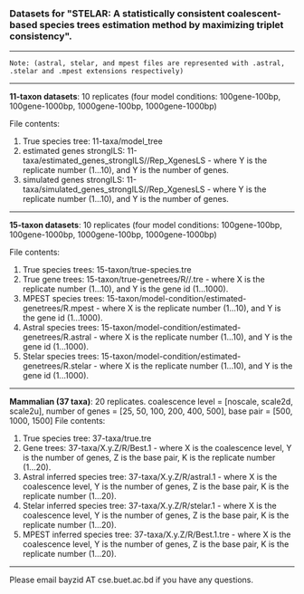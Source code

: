 ### Datasets for "STELAR: A statistically consistent coalescent-based species trees estimation method by maximizing triplet consistency".
___________________________________________________________________________________________________________________________________________
`Note:
(astral, stelar, and mpest files are represented with .astral, .stelar and .mpest extensions respectively)`
___________________________________________________________________________________________________________________________________________


**11-taxon datasets**: 10 replicates (four model conditions: 100gene-100bp, 100gene-1000bp, 1000gene-100bp, 1000gene-1000bp)

File contents:
  1. True species tree: 11-taxa/model_tree
  2. estimated genes strongILS: 11-taxa/estimated_genes_strongILS/<X>/Rep<Y>_XgenesLS - where Y is the replicate number (1...10), and Y is the number of genes.
  3. simulated genes strongILS: 11-taxa/simulated_genes_strongILS/<X>/Rep<Y>_XgenesLS - where Y is the replicate number (1...10), and Y is the number of genes.
____________________________________________________________________________________________________________________________________________
**15-taxon datasets**: 10 replicates (four model conditions: 100gene-100bp, 100gene-1000bp, 1000gene-100bp, 1000gene-1000bp)

File contents:
  1. True species trees: 15-taxon/true-species.tre
  2. True gene trees: 15-taxon/true-genetrees/R<X>/<Y>/<Y>.tre - where X is the replicate number (1...10), and Y is the gene id (1...1000).
  3. MPEST species trees: 15-taxon/model-condition/estimated-genetrees/R<X>.mpest - where X is the replicate number (1...10), and Y is the gene id (1...1000).
  4. Astral species trees: 15-taxon/model-condition/estimated-genetrees/R<X>.astral - where X is the replicate number (1...10), and Y is the gene id (1...1000).
  5. Stelar species trees: 15-taxon/model-condition/estimated-genetrees/R<X>.stelar - where X is the replicate number (1...10), and Y is the gene id (1...1000).

____________________________________________________________________________________________________________________________________________

**Mammalian (37 taxa)**: 20 replicates. coalescence level = [noscale, scale2d, scale2u], number of genes = [25, 50, 100, 200, 400, 500], base pair = [500, 1000, 1500]
File contents:
  1. True species tree: 37-taxa/true.tre
  2. Gene trees: 37-taxa/X.y.Z/R<K>/Best.1 - where X is the coalescence level, Y is the number of genes, Z is the base pair, K is the replicate number (1...20).
  3. Astral inferred species tree: 37-taxa/X.y.Z/R<K>/astral.1 - where X is the coalescence level, Y is the number of genes, Z is the base pair, K is the replicate number (1...20).
  4. Stelar inferred species tree: 37-taxa/X.y.Z/R<K>/stelar.1 - where X is the coalescence level, Y is the number of genes, Z is the base pair, K is the replicate number (1...20).
4. MPEST inferred species tree: 37-taxa/X.y.Z/R<K>/Best.1.tre - where X is the coalescence level, Y is the number of genes, Z is the base pair, K is the replicate number (1...20).
____________________________________________________________________________________________________________________________________________

Please email bayzid AT cse.buet.ac.bd if you have any questions.

